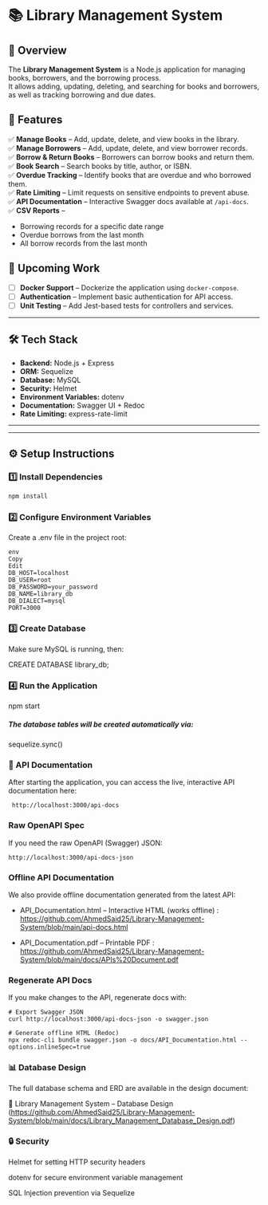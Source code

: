 # 📚 Library Management System

## 📌 Overview
The **Library Management System** is a Node.js application for managing books, borrowers, and the borrowing process.  
It allows adding, updating, deleting, and searching for books and borrowers, as well as tracking borrowing and due dates.

## 🚀 Features

✅ **Manage Books** – Add, update, delete, and view books in the library.  
✅ **Manage Borrowers** – Add, update, delete, and view borrower records.  
✅ **Borrow & Return Books** – Borrowers can borrow books and return them.  
✅ **Book Search** – Search books by title, author, or ISBN.  
✅ **Overdue Tracking** – Identify books that are overdue and who borrowed them.  
✅ **Rate Limiting** – Limit requests on sensitive endpoints to prevent abuse.  
✅ **API Documentation** – Interactive Swagger docs available at `/api-docs`.  
✅ **CSV Reports** –  
   - Borrowing records for a specific date range  
   - Overdue borrows from the last month  
   - All borrow records from the last month  

## 🔮 Upcoming Work

- [ ] **Docker Support** – Dockerize the application using `docker-compose`.  
- [ ] **Authentication** – Implement basic authentication for API access.  
- [ ] **Unit Testing** – Add Jest-based tests for controllers and services.  

---

## 🛠 Tech Stack
- **Backend:** Node.js + Express
- **ORM:** Sequelize
- **Database:** MySQL
- **Security:** Helmet
- **Environment Variables:** dotenv
- **Documentation:** Swagger UI + Redoc
- **Rate Limiting:** express-rate-limit

---

---

## ⚙️ Setup Instructions

### 1️⃣ Install Dependencies
```bash
npm install
```
### 2️⃣ Configure Environment Variables
Create a .env file in the project root:
```
env
Copy
Edit
DB_HOST=localhost
DB_USER=root
DB_PASSWORD=your_password
DB_NAME=library_db
DB_DIALECT=mysql
PORT=3000
```
### 3️⃣ Create Database
Make sure MySQL is running, then:

CREATE DATABASE library_db;

### 4️⃣ Run the Application
npm start


##### The database tables will be created automatically via:
sequelize.sync()

### 📖 API Documentation
After starting the application, you can access the live, interactive API documentation here: 
```
 http://localhost:3000/api-docs
```
### Raw OpenAPI Spec
If you need the raw OpenAPI (Swagger) JSON:
```
http://localhost:3000/api-docs-json
```

### Offline API Documentation
We also provide offline documentation generated from the latest API:
- API_Documentation.html – Interactive HTML (works offline) : https://github.com/AhmedSaid25/Library-Management-System/blob/main/api-docs.html

- API_Documentation.pdf – Printable PDF : https://github.com/AhmedSaid25/Library-Management-System/blob/main/docs/APIs%20Document.pdf

### Regenerate API Docs
If you make changes to the API, regenerate docs with:
```
# Export Swagger JSON
curl http://localhost:3000/api-docs-json -o swagger.json

# Generate offline HTML (Redoc)
npx redoc-cli bundle swagger.json -o docs/API_Documentation.html --options.inlineSpec=true
```

### 📊 Database Design
The full database schema and ERD are available in the design document:

📄 Library Management System – Database Design (https://github.com/AhmedSaid25/Library-Management-System/blob/main/docs/Library_Management_Database_Design.pdf)

### 🔒 Security
Helmet for setting HTTP security headers

dotenv for secure environment variable management

SQL Injection prevention via Sequelize

